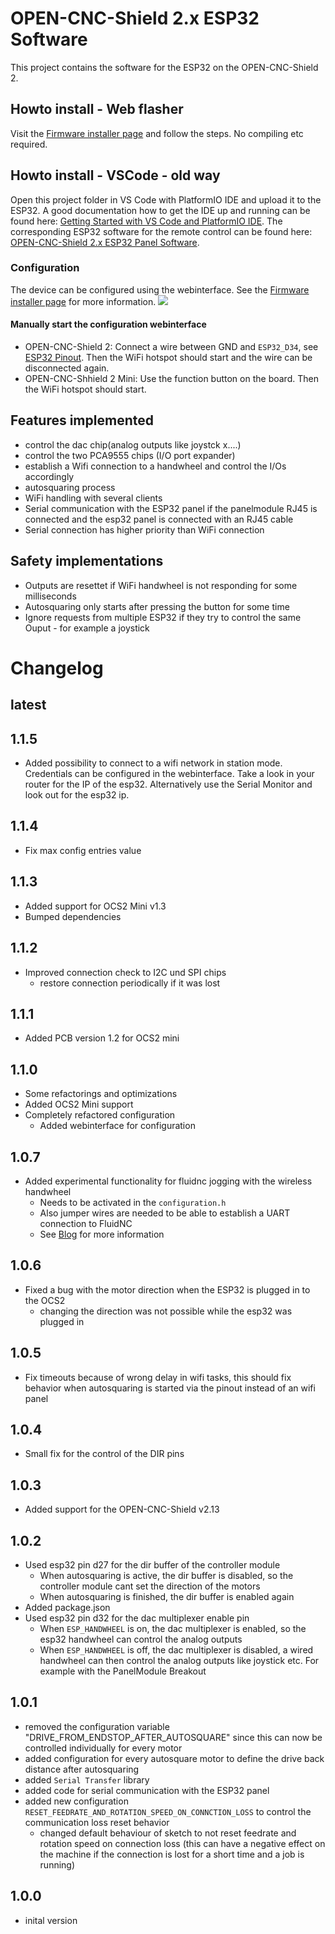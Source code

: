 # OPEN-CNC-Shield 2.x ESP32 Software

This project contains the software for the ESP32 on the OPEN-CNC-Shield 2.

## Howto install - Web flasher
Visit the [Firmware installer page](https://timo1235.github.io/ocs2.x-esp32-software/) and follow the steps. No compiling etc required.

## Howto install - VSCode - old way

Open this project folder in VS Code with PlatformIO IDE and upload it to the ESP32. A good documentation how to get the IDE up and running can be found here:
[Getting Started with VS Code and PlatformIO IDE](https://randomnerdtutorials.com/vs-code-platformio-ide-esp32-esp8266-arduino/).
The corresponding ESP32 software for the remote control can be found here: [OPEN-CNC-Shield 2.x ESP32 Panel Software](https://github.com/timo1235/-ocs2.x-esp32-panel-software-).

### Configuration

The device can be configured using the webinterface. See the [Firmware installer page](https://timo1235.github.io/ocs2.x-esp32-software/) for more information.
<img src="docs/assets/webinterface_crop.png" />

#### Manually start the configuration webinterface
- OPEN-CNC-Shield 2: Connect a wire between GND and `ESP32_D34`, see [ESP32 Pinout](https://docs.timos-werkstatt.de/open-cnc-shield-2/mainboard/anschluesse-jumper#esp32-pinout). 
Then the WiFi hotspot should start and the wire can be disconnected again.
- OPEN-CNC-Shhield 2 Mini: Use the function button on the board. Then the WiFi hotspot should start.

## Features implemented

- control the dac chip(analog outputs like joystck x....)
- control the two PCA9555 chips (I/O port expander)
- establish a Wifi connection to a handwheel and control the I/Os accordingly
- autosquaring process
- WiFi handling with several clients
- Serial communication with the ESP32 panel if the panelmodule RJ45 is connected and the esp32 panel is connected with an RJ45 cable
- Serial connection has higher priority than WiFi connection

## Safety implementations

- Outputs are resettet if WiFi handwheel is not responding for some milliseconds
- Autosquaring only starts after pressing the button for some time
- Ignore requests from multiple ESP32 if they try to control the same Ouput - for example a joystick

# Changelog

## latest
## 1.1.5
- Added possibility to connect to a wifi network in station mode. Credentials can be configured in the webinterface. Take a look in your router for the IP of the esp32. Alternatively use the Serial Monitor and look out for the esp32 ip.

## 1.1.4
- Fix max config entries value

## 1.1.3
- Added support for OCS2 Mini v1.3
- Bumped dependencies

## 1.1.2
- Improved connection check to I2C und SPI chips
  - restore connection periodically if it was lost

## 1.1.1
- Added PCB version 1.2 for OCS2 mini

## 1.1.0
- Some refactorings and optimizations
- Added OCS2 Mini support
- Completely refactored configuration
  - Added webinterface for configuration

## 1.0.7
- Added experimental functionality for fluidnc jogging with the wireless handwheel
  - Needs to be activated in the `configuration.h`
  - Also jumper wires are needed to be able to establish a UART connection to FluidNC
  - See [Blog](https://blog.altholtmann.com/fluidnc-jogging-mit-wireless-handrad/) for more information

## 1.0.6

- Fixed a bug with the motor direction when the ESP32 is plugged in to the OCS2
  - changing the direction was not possible while the esp32 was plugged in

## 1.0.5

- Fix timeouts because of wrong delay in wifi tasks, this should fix behavior when autosquaring is started via the pinout instead of an wifi panel

## 1.0.4

- Small fix for the control of the DIR pins

## 1.0.3

- Added support for the OPEN-CNC-Shield v2.13

## 1.0.2

- Used esp32 pin d27 for the dir buffer of the controller module
  - When autosquaring is active, the dir buffer is disabled, so the controller module cant set the direction of the motors
  - When autosquaring is finished, the dir buffer is enabled again
- Added package.json
- Used esp32 pin d32 for the dac multiplexer enable pin
  - When `ESP_HANDWHEEL` is on, the dac multiplexer is enabled, so the esp32 handwheel can control the analog outputs
  - When `ESP_HANDWHEEL` is off, the dac multiplexer is disabled, a wired handwheel can then control the analog outputs like joystick etc. For example with the PanelModule Breakout

## 1.0.1

- removed the configuration variable "DRIVE_FROM_ENDSTOP_AFTER_AUTOSQUARE" since this can now be controlled individually for every motor
- added configuration for every autosquare motor to define the drive back distance after autosquaring
- added `Serial Transfer` library
- added code for serial communication with the ESP32 panel
- added new configuration `RESET_FEEDRATE_AND_ROTATION_SPEED_ON_CONNCTION_LOSS` to control the communication loss reset behavior
  - changed default behaviour of sketch to not reset feedrate and rotation speed on connection loss (this can have a negative effect on the machine if the connection is lost for a short time and a job is running)

## 1.0.0

- inital version
